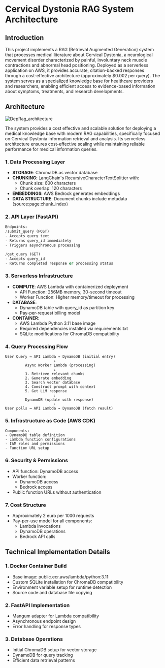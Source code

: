 # Cervical Dystonia RAG System Architecture

## Introduction
This project implements a RAG (Retrieval Augmented Generation) system that processes medical literature about Cervical Dystonia, a neurological movement disorder characterized by painful, involuntary neck muscle contractions and abnormal head positioning. Deployed as a serverless application on AWS, it provides accurate, citation-backed responses through a cost-effective architecture (approximately $0.002 per query). The system serves as a specialized knowledge base for healthcare providers and researchers, enabling efficient access to evidence-based information about symptoms, treatments, and research developments.

## Architecture
![DepRag_architecture](https://github.com/user-attachments/assets/97d1c12f-a503-4513-8df8-9cd20788df69)

The system provides a cost effective and scalable solution for deploying a medical knowledge base with modern RAG capabilities, specifically focused on Cervical Dystonia information retrieval and analysis. Its serverless architecture ensures cost-effective scaling while maintaining reliable performance for medical information queries.

### 1. Data Processing Layer
* **STORAGE**: ChromaDB as vector database
* **CHUNKING**: LangChain's RecursiveCharacterTextSplitter with:
  * Chunk size: 600 characters
  * Chunk overlap: 120 characters
* **EMBEDDINGS**: AWS Bedrock generates embeddings
* **DATA STRUCTURE**: Document chunks include metadata (source:page:chunk_index)

### 2. API Layer (FastAPI)
```python
Endpoints:
/submit_query (POST)
- Accepts query text
- Returns query_id immediately
- Triggers asynchronous processing

/get_query (GET)
- Accepts query_id
- Returns completed response or processing status
```

### 3. Serverless Infrastructure
* **COMPUTE**: AWS Lambda with containerized deployment
  * API Function: 256MB memory, 30-second timeout
  * Worker Function: Higher memory/timeout for processing
* **DATABASE**:
  * DynamoDB table with query_id as partition key
  * Pay-per-request billing model
* **CONTAINER**:
  * AWS Lambda Python 3.11 base image
  * Required dependencies installed via requirements.txt
  * SQLite modifications for ChromaDB compatibility

### 4. Query Processing Flow
```
User Query → API Lambda → DynamoDB (initial entry)
                      ↓
         Async Worker Lambda (processing)
                      ↓
         1. Retrieve relevant chunks
         2. Generate embedding
         3. Search vector database
         4. Construct prompt with context
         5. Get LLM response
                      ↓
         DynamoDB (update with response)
                      ↓
User polls → API Lambda → DynamoDB (fetch result)
```

### 5. Infrastructure as Code (AWS CDK)
```
Components:
- DynamoDB table definition
- Lambda function configurations
- IAM roles and permissions
- Function URL setup
```

### 6. Security & Permissions
* API function: DynamoDB access
* Worker function: 
  * DynamoDB access
  * Bedrock access
* Public function URLs without authentication

### 7. Cost Structure
* Approximately 2 euro per 1000 requests
* Pay-per-use model for all components:
  * Lambda invocations
  * DynamoDB operations
  * Bedrock API calls

## Technical Implementation Details

### 1. Docker Container Build
* Base image: public.ecr.aws/lambda/python:3.11
* Custom SQLite installation for ChromaDB compatibility
* Environment variable setup for runtime detection
* Source code and database file copying

### 2. FastAPI Implementation
* Mangum adapter for Lambda compatibility
* Asynchronous endpoint design
* Error handling for response types

### 3. Database Operations
* Initial ChromaDB setup for vector storage
* DynamoDB for query tracking
* Efficient data retrieval patterns


